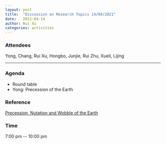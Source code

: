 ```yaml
---
layout: post
title:  "Discussion on Research Topics 14/04/2021"
date:   2021-04-14
author: Rui Xu
categories: activities
---
```



### Attendees

Yong, Chang, Rui Xu, Hongbo, Junjie, Rui Zhu, Xueli, Lijing

---

### Agenda

- Round table
- Yong: Precession of the Earth


### Reference
[Precession, Nutation and Wobble of the Earth](https://doi.org/10.1017/CBO9781316136133)




### Time

7:00 pm -- 10:00 pm
